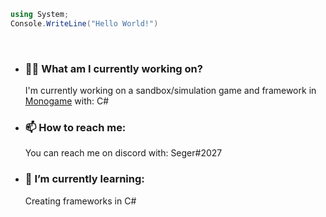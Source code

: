 ```cs
using System;
Console.WriteLine("Hello World!")
````
<br>
<ul>
<li><h3>👨‍💻 <strong>What am I currently working on?</strong></h3>
<p>I'm currently working on a sandbox/simulation game and framework in <a href=""https://www.monogame.net/>Monogame</a> with: C#</p>
</li>
<li><h3>📫 <strong>How to reach me:</strong></h3>
<p>You can reach me on discord with: Seger#2027</p>
</li>
<li><h3>🌱 I’m currently learning:</h3>
<p>Creating frameworks in C#</p>
</li>
</ul><br>

<!--
**SegerEnd/SegerEnd** is a ✨ _special_ ✨ repository because its `README.md` (this file) appears on your GitHub profile.

Here are some ideas to get you started:

- 🔭 I’m currently working on ...
- 🌱 I’m currently learning ...
- 👯 I’m looking to collaborate on ...
- 🤔 I’m looking for help with ...
- 💬 Ask me about ...
- 📫 How to reach me: ...
- 😄 Pronouns: ...
- ⚡ Fun fact: ...
-->
